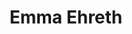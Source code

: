 ---
type: "member"
type: "team"
title: "Emma Ehreth"
publish_name: "Emma Ehreth"
bg_image: ""
photo: ""
lab_position: "Undergrad Student"
lab_group: "Alumni"
status: "alumni"

---
